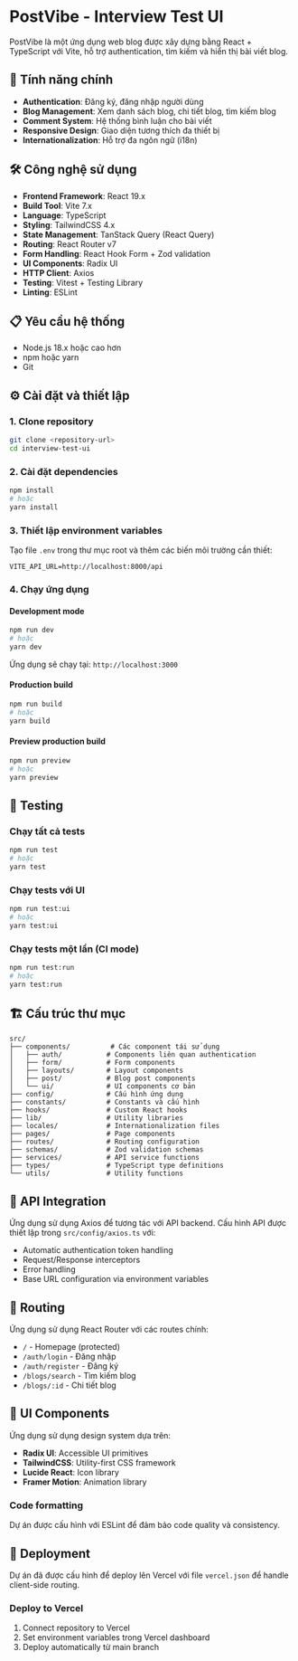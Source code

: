 # PostVibe - Interview Test UI

PostVibe là một ứng dụng web blog được xây dựng bằng React + TypeScript với Vite, hỗ trợ authentication, tìm kiếm và hiển thị bài viết blog.

## 🚀 Tính năng chính

- **Authentication**: Đăng ký, đăng nhập người dùng
- **Blog Management**: Xem danh sách blog, chi tiết blog, tìm kiếm blog
- **Comment System**: Hệ thống bình luận cho bài viết
- **Responsive Design**: Giao diện tương thích đa thiết bị
- **Internationalization**: Hỗ trợ đa ngôn ngữ (i18n)

## 🛠 Công nghệ sử dụng

- **Frontend Framework**: React 19.x
- **Build Tool**: Vite 7.x
- **Language**: TypeScript
- **Styling**: TailwindCSS 4.x
- **State Management**: TanStack Query (React Query)
- **Routing**: React Router v7
- **Form Handling**: React Hook Form + Zod validation
- **UI Components**: Radix UI
- **HTTP Client**: Axios
- **Testing**: Vitest + Testing Library
- **Linting**: ESLint

## 📋 Yêu cầu hệ thống

- Node.js 18.x hoặc cao hơn
- npm hoặc yarn
- Git

## ⚙️ Cài đặt và thiết lập

### 1. Clone repository

```bash
git clone <repository-url>
cd interview-test-ui
```

### 2. Cài đặt dependencies

```bash
npm install
# hoặc
yarn install
```

### 3. Thiết lập environment variables

Tạo file `.env` trong thư mục root và thêm các biến môi trường cần thiết:

```env
VITE_API_URL=http://localhost:8000/api
```

### 4. Chạy ứng dụng

#### Development mode

```bash
npm run dev
# hoặc
yarn dev
```

Ứng dụng sẽ chạy tại: `http://localhost:3000`

#### Production build

```bash
npm run build
# hoặc
yarn build
```

#### Preview production build

```bash
npm run preview
# hoặc
yarn preview
```

## 🧪 Testing

### Chạy tất cả tests

```bash
npm run test
# hoặc
yarn test
```

### Chạy tests với UI

```bash
npm run test:ui
# hoặc
yarn test:ui
```

### Chạy tests một lần (CI mode)

```bash
npm run test:run
# hoặc
yarn test:run
```

## 🏗 Cấu trúc thư mục

```
src/
├── components/          # Các component tái sử dụng
│   ├── auth/           # Components liên quan authentication
│   ├── form/           # Form components
│   ├── layouts/        # Layout components
│   ├── post/           # Blog post components
│   └── ui/             # UI components cơ bản
├── config/             # Cấu hình ứng dụng
├── constants/          # Constants và cấu hình
├── hooks/              # Custom React hooks
├── lib/                # Utility libraries
├── locales/            # Internationalization files
├── pages/              # Page components
├── routes/             # Routing configuration
├── schemas/            # Zod validation schemas
├── services/           # API service functions
├── types/              # TypeScript type definitions
└── utils/              # Utility functions
```

## 🔗 API Integration

Ứng dụng sử dụng Axios để tương tác với API backend. Cấu hình API được thiết lập trong `src/config/axios.ts` với:

- Automatic authentication token handling
- Request/Response interceptors
- Error handling
- Base URL configuration via environment variables

## 📱 Routing

Ứng dụng sử dụng React Router với các routes chính:

- `/` - Homepage (protected)
- `/auth/login` - Đăng nhập
- `/auth/register` - Đăng ký
- `/blogs/search` - Tìm kiếm blog
- `/blogs/:id` - Chi tiết blog

## 🎨 UI Components

Ứng dụng sử dụng design system dựa trên:

- **Radix UI**: Accessible UI primitives
- **TailwindCSS**: Utility-first CSS framework
- **Lucide React**: Icon library
- **Framer Motion**: Animation library

### Code formatting

Dự án được cấu hình với ESLint để đảm bảo code quality và consistency.

## 🚀 Deployment

Dự án đã được cấu hình để deploy lên Vercel với file `vercel.json` để handle client-side routing.

### Deploy to Vercel

1. Connect repository to Vercel
2. Set environment variables trong Vercel dashboard
3. Deploy automatically từ main branch
